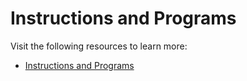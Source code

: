 # Instructions and Programs

Visit the following resources to learn more:

- [Instructions and Programs](https://youtu.be/zltgXvg6r3k)
